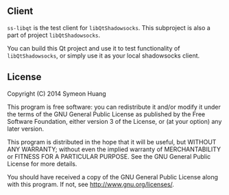Client
------

`ss-libqt` is the test client for `libQtShadowsocks`. This subproject is also a part of project `libQtShadowsocks`.

You can build this Qt project and use it to test functionality of `libQtShadowsocks`, or simply use it as your local shadowsocks client.

License
-------

Copyright (C) 2014 Symeon Huang

This program is free software: you can redistribute it and/or modify
it under the terms of the GNU General Public License as published by
the Free Software Foundation, either version 3 of the License, or
(at your option) any later version.

This program is distributed in the hope that it will be useful,
but WITHOUT ANY WARRANTY; without even the implied warranty of
MERCHANTABILITY or FITNESS FOR A PARTICULAR PURPOSE.  See the
GNU General Public License for more details.

You should have received a copy of the GNU General Public License
along with this program. If not, see <http://www.gnu.org/licenses/>.
